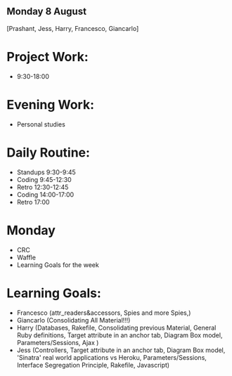 ## Monday 8 August
[Prashant, Jess, Harry, Francesco, Giancarlo]

# Project Work:
  * 9:30-18:00

# Evening Work:
  * Personal studies

# Daily Routine:
  * Standups 9:30-9:45
  * Coding 9:45-12:30
  * Retro 12:30-12:45
  * Coding 14:00-17:00
  * Retro 17:00

# Monday
  * CRC
  * Waffle
  * Learning Goals for the week

 

# Learning Goals:
 * Francesco (attr_readers&accessors, Spies and more Spies,)
 * Giancarlo (Consolidating All Material!!!)
 * Harry (Databases, Rakefile, Consolidating previous Material, General Ruby definitions, Target attribute in an anchor tab, Diagram Box model, Parameters/Sessions, Ajax )
 * Jess (Controllers, Target attribute in an anchor tab, Diagram Box model, 'Sinatra' real world applications vs Heroku, Parameters/Sessions, Interface Segregation Principle, Rakefile, Javascript)
